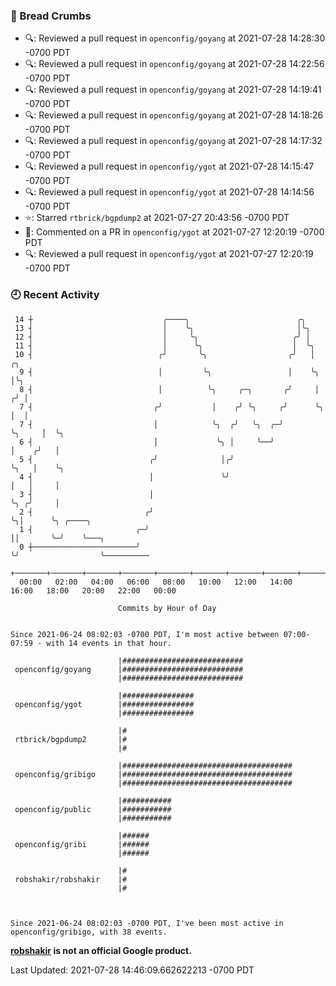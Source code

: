 ### 🍞 Bread Crumbs

 * 🔍: Reviewed a pull request in  `openconfig/goyang` at 2021-07-28 14:28:30 -0700 PDT
 * 🔍: Reviewed a pull request in  `openconfig/goyang` at 2021-07-28 14:22:56 -0700 PDT
 * 🔍: Reviewed a pull request in  `openconfig/goyang` at 2021-07-28 14:19:41 -0700 PDT
 * 🔍: Reviewed a pull request in  `openconfig/goyang` at 2021-07-28 14:18:26 -0700 PDT
 * 🔍: Reviewed a pull request in  `openconfig/goyang` at 2021-07-28 14:17:32 -0700 PDT
 * 🔍: Reviewed a pull request in  `openconfig/ygot` at 2021-07-28 14:15:47 -0700 PDT
 * 🔍: Reviewed a pull request in  `openconfig/ygot` at 2021-07-28 14:14:56 -0700 PDT
 * ⭐️: Starred `rtbrick/bgpdump2` at 2021-07-27 20:43:56 -0700 PDT
 * 💬: Commented on a PR in  `openconfig/ygot` at 2021-07-27 12:20:19 -0700 PDT
 * 🔍: Reviewed a pull request in  `openconfig/ygot` at 2021-07-27 12:20:19 -0700 PDT

### 🕘 Recent Activity
```
 14 ┼                             ╭────╮                        ╭╮
 13 ┤                             │    ╰╮                       │╰╮
 12 ┤                             │     ╰╮                     ╭╯ │
 11 ┤                             │      ╰╮                    │  ╰╮
 10 ┤                            ╭╯       ╰╮                  ╭╯   │         ╭╮
  9 ┤                            │         ╰╮                 │    ╰╮        │╰╮
  8 ┤                            │          ╰╮     ╭─╮       ╭╯     │       ╭╯ │
  7 ┤                           ╭╯           │    ╭╯ ╰╮     ╭╯      ╰╮      │  │
  7 ┤                           │            ╰╮  ╭╯   ╰╮  ╭─╯        ╰╮     │  ╰╮
  6 ┤                           │             ╰╮ │     ╰──╯           │    ╭╯   │
  5 ┤                          ╭╯              │╭╯                    ╰╮   │    ╰╮
  4 ┤                          │               ╰╯                      │   │     │
  3 ┤                          │                                       ╰╮ ╭╯     │
  2 ┤                         ╭╯                                        ╰╮│      ╰╮ ╭────╮
  1 ┤                       ╭─╯                                          ││       ╰─╯    ╰───╮
  0 ┼───────────────────────╯                                            ╰╯                  ╰──────────
    +───────+───────+───────+───────+───────+───────+───────+───────+───────+───────+───────+───────+────
  00:00   02:00   04:00   06:00   08:00   10:00   12:00   14:00   16:00   18:00   20:00   22:00   00:00   

						Commits by Hour of Day


Since 2021-06-24 08:02:03 -0700 PDT, I'm most active between 07:00-07:59 - with 14 events in that hour.

```



```
                        |###########################
 openconfig/goyang      |###########################
                        |###########################

                        |################
 openconfig/ygot        |################
                        |################

                        |#
 rtbrick/bgpdump2       |#
                        |#

                        |######################################
 openconfig/gribigo     |######################################
                        |######################################

                        |###########
 openconfig/public      |###########
                        |###########

                        |######
 openconfig/gribi       |######
                        |######

                        |#
 robshakir/robshakir    |#
                        |#



Since 2021-06-24 08:02:03 -0700 PDT, I've been most active in openconfig/gribigo, with 38 events.

```
**[robshakir](mailto:robjs@google.com) is not an official Google product.**  


Last Updated: 2021-07-28 14:46:09.662622213 -0700 PDT
